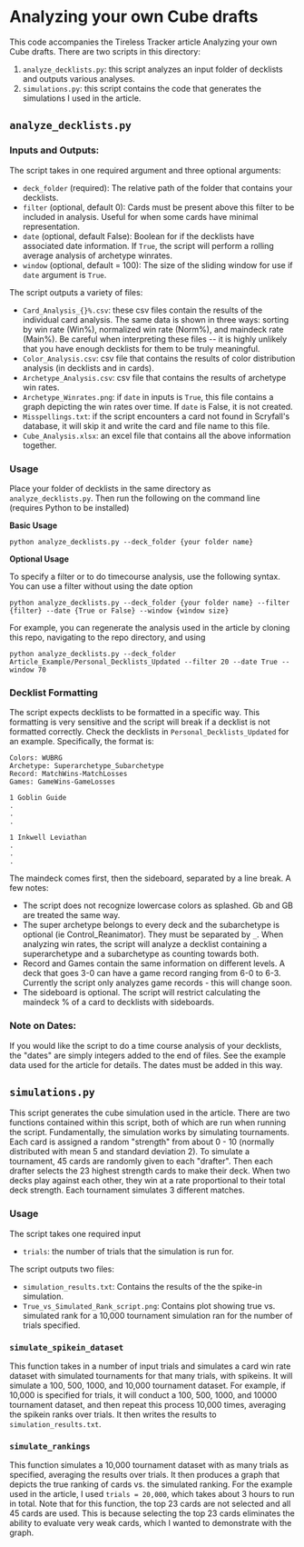 # Analyzing your own Cube drafts

This code accompanies the Tireless Tracker article Analyzing your own Cube drafts. There are two scripts in this directory:

1. `analyze_decklists.py`: this script analyzes an input folder of decklists and outputs various analyses.
2. `simulations.py`: this script contains the code that generates the simulations I used in the article. 

## `analyze_decklists.py`

### Inputs and Outputs:

The script takes in one required argument and three optional arguments:

* `deck_folder` (required): The relative path of the folder that contains your decklists.
* `filter` (optional, default 0): Cards must be present above this filter to be included in analysis. Useful for when some cards have minimal representation.
* `date` (optional, default False): Boolean for if the decklists have associated date information. If `True`, the script will perform a rolling average analysis of archetype winrates.
* `window` (optional, default = 100): The size of the sliding window for use if `date` argument is `True`.

The script outputs a variety of files:

* `Card_Analysis_{}%.csv`: these csv files contain the results of the individual card analysis. The same data is shown in three ways: sorting by win rate (Win%), normalized win rate (Norm%), and maindeck rate (Main%). Be careful when interpreting these files -- it is highly unlikely that you have enough decklists for them to be truly meaningful.
* `Color_Analysis.csv`: csv file that contains the results of color distribution analysis (in decklists and in cards).
* `Archetype_Analysis.csv`: csv file that contains the results of archetype win rates.
* `Archetype_Winrates.png`: if `date` in inputs is `True`, this file contains a graph depicting the win rates over time. If `date` is False, it is not created.
* `Misspellings.txt`: if the script encounters a card not found in Scryfall's database, it will skip it and write the card and file name to this file.
* `Cube_Analysis.xlsx`: an excel file that contains all the above information together.

### Usage
Place your folder of decklists in the same directory as `analyze_decklists.py`. Then run the following on the command line (requires Python to be installed)

__Basic Usage__
```
python analyze_decklists.py --deck_folder {your folder name}
```
__Optional Usage__

To specify a filter or to do timecourse analysis, use the following syntax. You can use a filter without using the date option
```
python analyze_decklists.py --deck_folder {your folder name} --filter {filter} --date {True or False} --window {window size} 
```
For example, you can regenerate the analysis used in the article by cloning this repo, navigating to the repo directory, and using 
```
python analyze_decklists.py --deck_folder Article_Example/Personal_Decklists_Updated --filter 20 --date True --window 70
```

### Decklist Formatting

The script expects decklists to be formatted in a specific way. This formatting is very sensitive and the script will break if a decklist is not formatted correctly. Check the decklists in `Personal_Decklists_Updated` for an example. Specifically, the format is:
```
Colors: WUBRG
Archetype: Superarchetype_Subarchetype
Record: MatchWins-MatchLosses
Games: GameWins-GameLosses

1 Goblin Guide
.
.
.

1 Inkwell Leviathan
.
.
.
```
The maindeck comes first, then the sideboard, separated by a line break. A few notes:

* The script does not recognize lowercase colors as splashed. Gb and GB are treated the same way.
* The super archetype belongs to every deck and the subarchetype is optional (ie Control_Reanimator). They must be separated by `_`. When analyzing win rates, the script will analyze a decklist containing a superarchetype and a subarchetype as counting towards both.
* Record and Games contain the same information on different levels. A deck that goes 3-0 can have a game record ranging from 6-0 to 6-3. Currently the script only analyzes game records - this will change soon.
* The sideboard is optional. The script will restrict calculating the maindeck % of a card to decklists with sideboards. 

### Note on Dates: 

If you would like the script to do a time course analysis of your decklists, the "dates" are simply integers added to the end of files. See the example data used for the article for details. The dates must be added in this way.

## `simulations.py`

This script generates the cube simulation used in the article. There are two functions contained within this script, both of which are run when running the script. Fundamentally, the simulation works by simulating tournaments. Each card is assigned a random "strength" from about 0 - 10 (normally distributed with mean 5 and standard deviation 2). To simulate a tournament, 45 cards are randomly given to each "drafter". Then each drafter selects the 23 highest strength cards to make their deck. When two decks play against each other, they win at a rate proportional to their total deck strength. Each tournament simulates 3 different matches. 

### Usage

The script takes one required input

* `trials`: the number of trials that the simulation is run for.

The script outputs two files:

* `simulation_results.txt`: Contains the results of the the spike-in simulation. 
* `True_vs_Simulated_Rank_script.png`: Contains plot showing true vs. simulated rank for a 10,000 tournament simulation ran for the number of trials specified.

### `simulate_spikein_dataset`

This function takes in a number of input trials and simulates a card win rate dataset with simulated tournaments for that many trials, with spikeins. It will simulate a 100, 500, 1000, and 10,000 tournament dataset. For example, if 10,000 is specified for trials, it will conduct a 100, 500, 1000, and 10000 tournament dataset, and then repeat this process 10,000 times, averaging the spikein ranks over trials. It then writes the results to `simulation_results.txt`.

### `simulate_rankings`

This function simulates a 10,000 tournament dataset with as many trials as specified, averaging the results over trials. It then produces a graph that depicts the true ranking of cards vs. the simulated ranking. For the example used in the article, I used `trials = 20,000`, which takes about 3 hours to run in total. Note that for this function, the top 23 cards are not selected and all 45 cards are used. This is because selecting the top 23 cards eliminates the ability to evaluate very weak cards, which I wanted to demonstrate with the graph.
